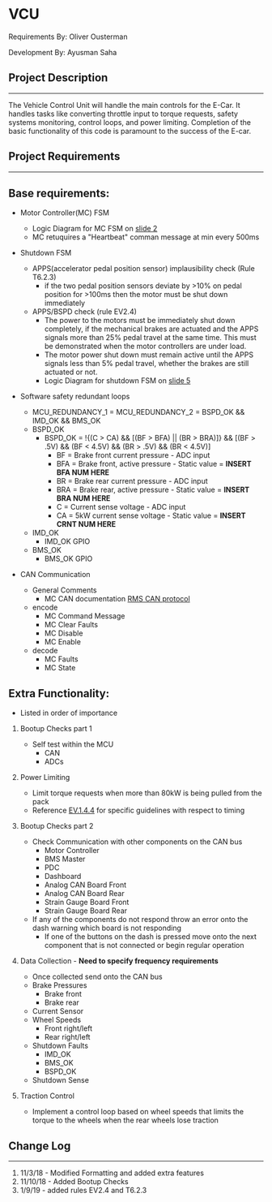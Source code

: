 # VCU

Requirements By: Oliver Ousterman

Development By: Ayusman Saha

## Project Description
---

The Vehicle Control Unit will handle the main controls for the E-Car. It handles tasks like converting throttle input to torque requests, safety systems monitoring, control loops, and power limiting. Completion of the basic functionality of this code is paramount to the success of the E-car.

## Project Requirements

---

## Base requirements:

- Motor Controller(MC) FSM
	- Logic Diagram for MC FSM on [slide 2](https://docs.google.com/presentation/d/1vSBAEsSL6-lunfy04aZIRiZ92vXWrCinEGm5FgSTTIM/edit#slide=id.g4262beed33_0_27)
	- MC retuquires a "Heartbeat" comman message at min every 500ms
- Shutdown FSM
	
	- APPS(accelerator pedal position sensor) implausibility check (Rule T6.2.3)
		- if the two pedal position sensors deviate by >10% on pedal position for >100ms then the motor must be shut down immediately
	- APPS/BSPD check (rule EV2.4)
		- The power to the motors must be immediately shut down completely, if the mechanical brakes are actuated and the APPS signals more than 25% pedal travel at the same time. This must be demonstrated when the motor controllers are under load.
		- The motor power shut down must remain active until the APPS signals less than 5% pedal travel, whether the brakes are still actuated or not.
		- Logic Diagram for shutdown FSM on [slide 5](https://docs.google.com/presentation/d/1vSBAEsSL6-lunfy04aZIRiZ92vXWrCinEGm5FgSTTIM/edit#slide=id.g4262beed33_0_27)
- Software safety redundant loops
	- MCU_REDUNDANCY_1 = MCU_REDUNDANCY_2 = BSPD_OK && IMD_OK && BMS_OK
	- BSPD_OK
		- BSPD_OK = !{(C > CA) && [(BF > BFA) || (BR > BRA)]} && [(BF > .5V) && (BF < 4.5V) && (BR > .5V) && (BR < 4.5V)]
			- BF = Brake front current pressure - ADC input
			- BFA = Brake front, active pressure - Static value = **INSERT BFA NUM HERE**
			- BR = Brake rear current pressure - ADC input
			- BRA = Brake rear, active pressure - Static value = **INSERT BRA NUM HERE**
			- C = Current sense voltage - ADC input
			- CA = 5kW current sense voltage - Static value = **INSERT CRNT NUM HERE**
	- IMD_OK
		- IMD_OK GPIO
	- BMS_OK
		- BMS_OK GPIO
- CAN Communication
	- General Comments
		- MC CAN documentation [RMS CAN protocol](https://www.rinehartmotion.com/support.html)
	- encode
		- MC Command Message
		- MC Clear Faults
		- MC Disable
		- MC Enable
	- decode
		- MC Faults
		- MC State


## Extra Functionality:
- Listed in order of importance

1. Bootup Checks part 1
	- Self test within the MCU
		- CAN
		- ADCs
1. Power Limiting
	- Limit torque requests when more than 80kW is being pulled from the pack
	- Reference [EV.1.4.4](https://drive.google.com/file/d/1RSS1m9ykvSWBmKwihLittIKef6_Kmfaw/view?usp=sharing) for specific guidelines with respect to timing
1. Bootup Checks part 2
	- Check Communication with other components on the CAN bus
		- Motor Controller
		- BMS Master
		- PDC
		- Dashboard
		- Analog CAN Board Front
		- Analog CAN Board Rear
		- Strain Gauge Board Front
		- Strain Gauge Board Rear
	- If any of the components do not respond throw an error onto the dash warning which board is not responding
		- If one of the buttons on the dash is pressed move onto the next component that is not connected or begin regular operation

1. Data Collection - **Need to specify frequency  requirements**
	- Once collected send onto the CAN bus
	- Brake Pressures
		- Brake front
		- Brake rear
	- Current Sensor
	- Wheel Speeds
		- Front right/left
		- Rear right/left
	- Shutdown Faults
		- IMD_OK
		- BMS_OK
		- BSPD_OK
	- Shutdown Sense
1. Traction Control
	- Implement a control loop based on wheel speeds that limits the torque to the wheels when the rear wheels lose traction

## Change Log
---
1. 11/3/18 - Modified Formatting and added extra features
1. 11/10/18 - Added Bootup Checks
1. 1/9/19 - added rules EV2.4 and T6.2.3
